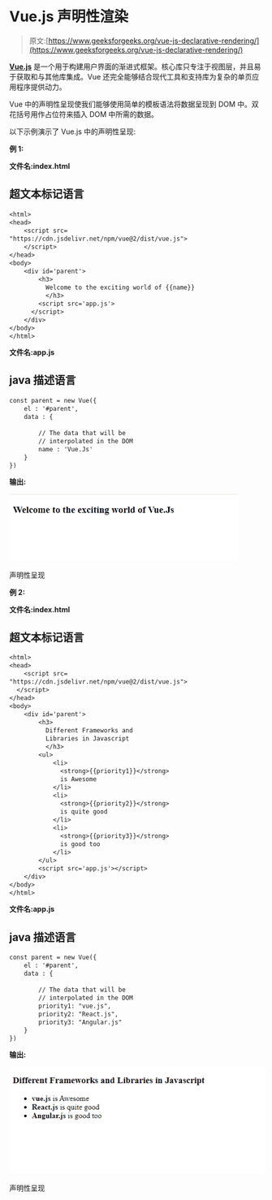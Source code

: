 # Vue.js 声明性渲染

> 原文:[https://www.geeksforgeeks.org/vue-js-declarative-rendering/](https://www.geeksforgeeks.org/vue-js-declarative-rendering/)

**[Vue.js](https://www.geeksforgeeks.org/vue-js-introduction-installation/)** 是一个用于构建用户界面的渐进式框架。核心库只专注于视图层，并且易于获取和与其他库集成。Vue 还完全能够结合现代工具和支持库为复杂的单页应用程序提供动力。

Vue 中的声明性呈现使我们能够使用简单的模板语法将数据呈现到 DOM 中。双花括号用作占位符来插入 DOM 中所需的数据。

以下示例演示了 Vue.js 中的声明性呈现:

**例 1:**

**文件名:index.html**

## 超文本标记语言

```
<html>
<head>
    <script src=
"https://cdn.jsdelivr.net/npm/vue@2/dist/vue.js">
    </script>
</head>
<body>
    <div id='parent'>
        <h3>
          Welcome to the exciting world of {{name}}
          </h3>
        <script src='app.js'>
      </script>
    </div>
</body>
</html>
```

**文件名:app.js**

## java 描述语言

```
const parent = new Vue({
    el : '#parent',
    data : {

        // The data that will be
        // interpolated in the DOM
        name : 'Vue.Js'
    }
})
```

**输出:**

![](img/5cf85c0e7d0fc855ddc6a8a2d89c405c.png)

声明性呈现

**例 2:**

**文件名:index.html**

## 超文本标记语言

```
<html>
<head>
    <script src=
"https://cdn.jsdelivr.net/npm/vue@2/dist/vue.js">
  </script>
</head>
<body>
    <div id='parent'>
        <h3>
          Different Frameworks and
          Libraries in Javascript
          </h3>
        <ul>
            <li>
              <strong>{{priority1}}</strong>
              is Awesome
            </li>
            <li>
              <strong>{{priority2}}</strong> 
              is quite good
            </li>
            <li>
              <strong>{{priority3}}</strong> 
              is good too
            </li>
        </ul>
        <script src='app.js'></script>
    </div>
</body>
</html>
```

**文件名:app.js**

## java 描述语言

```
const parent = new Vue({
    el : '#parent',
    data : {

        // The data that will be
        // interpolated in the DOM
        priority1: "vue.js",
        priority2: "React.js",
        priority3: "Angular.js"
    }
})
```

**输出:**

![](img/73e6b516402e0ddf2fe8610513c79095.png)

声明性呈现